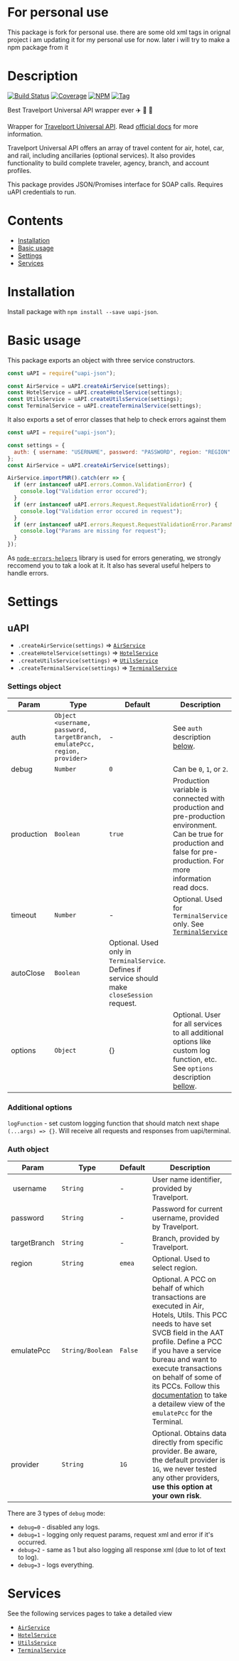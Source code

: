 # For personal use

This package is fork for personal use. there are some old xml tags in orignal project
i am updating it for my personal use for now. later i will try to make a npm package from it

# Description

[![Build Status](https://travis-ci.org/Travelport-Ukraine/uapi-json.svg?branch=master)](https://travis-ci.org/Travelport-Ukraine/uapi-json)
[![Coverage](https://img.shields.io/codecov/c/github/Travelport-Ukraine/uapi-json/stable.svg)](https://codecov.io/gh/Travelport-Ukraine/uapi-json/branch/stable)
[![NPM](https://img.shields.io/npm/dt/uapi-json.svg)](https://www.npmjs.com/package/uapi-json)
[![Tag](https://img.shields.io/github/tag/Travelport-Ukraine/uapi-json.svg)](https://travis-ci.org/Travelport-Ukraine/uapi-json)

Best Travelport Universal API wrapper ever :airplane: :mountain_railway: :hotel:

Wrapper for [Travelport Universal API](https://developer.travelport.com/app/developer-network/universal-api).
Read [official docs](https://support.travelport.com/webhelp/uapi/uAPI.htm) for more information.

Travelport Universal API offers an array of travel content for air, hotel, car, and rail, including ancillaries (optional services). It also provides functionality to build complete traveler, agency, branch, and account profiles.

This package provides JSON/Promises interface for SOAP calls. Requires uAPI credentials to run.

# Contents

- [Installation](#installation)
- [Basic usage](#usage)
- [Settings](#settings)
- [Services](#services)

# Installation

<a name="installation"></a>

Install package with `npm install --save uapi-json`.

# Basic usage

<a name="usage"></a>

This package exports an object with three service constructors.

```javascript
const uAPI = require("uapi-json");

const AirService = uAPI.createAirService(settings);
const HotelService = uAPI.createHotelService(settings);
const UtilsService = uAPI.createUtilsService(settings);
const TerminalService = uAPI.createTerminalService(settings);
```

It also exports a set of error classes that help to check errors against them

```javascript
const uAPI = require("uapi-json");

const settings = {
  auth: { username: "USERNAME", password: "PASSWORD", region: "REGION" }
};
const AirService = uAPI.createAirService(settings);

AirService.importPNR().catch(err => {
  if (err instanceof uAPI.errors.Common.ValidationError) {
    console.log("Validation error occured");
  }
  if (err instanceof uAPI.errors.Request.RequestValidationError) {
    console.log("Validation error occured in request");
  }
  if (err instanceof uAPI.errors.Request.RequestValidationError.ParamsMissing) {
    console.log("Params are missing for request");
  }
});
```

As [`node-errors-helpers`](https://github.com/Travelport-Ukraine/errors-helpers) library
is used for errors generating, we strongly reccomend you to tak a look at it.
It also has several useful helpers to handle errors.

# Settings

<a name="settings"></a>

## uAPI

- `.createAirService(settings)` ⇒ [`AirService`](docs/Air.md)
- `.createHotelService(settings)` ⇒ [`HotelService`](docs/Hotels.md)
- `.createUtilsService(settings)` ⇒ [`UtilsService`](docs/Utils.md)
- `.createTerminalService(settings)` ⇒ [`TerminalService`](docs/Terminal.md)

### Settings object

| Param      | Type                                                                      | Default                                                                                          | Description                                                                                                                                                               |
| ---------- | ------------------------------------------------------------------------- | ------------------------------------------------------------------------------------------------ | ------------------------------------------------------------------------------------------------------------------------------------------------------------------------- |
| auth       | `Object <username, password, targetBranch, emulatePcc, region, provider>` | -                                                                                                | See `auth` description [below](#auth).                                                                                                                                    |
| debug      | `Number`                                                                  | `0`                                                                                              | Can be `0`, `1`, or `2`.                                                                                                                                                  |
| production | `Boolean`                                                                 | `true`                                                                                           | Production variable is connected with production and pre-production environment. Can be true for production and false for pre-production. For more information read docs. |
| timeout    | `Number`                                                                  | -                                                                                                | Optional. Used for `TerminalService` only. See [`TerminalService`](docs/Terminal.md)                                                                                      |
| autoClose  | `Boolean`                                                                 | Optional. Used only in `TerminalService`. Defines if service should make `closeSession` request. |
| options    | `Object`                                                                  | {}                                                                                               | Optional. User for all services to all additional options like custom log function, etc. See `options` description [bellow](#options).                                    |

### Additional options

<a name="options"></a>

`logFunction` - set custom logging function that should match next shape `(...args) => {}`. Will receive all requests and responses from uapi/terminal.

### Auth object

<a name="auth"></a>

| Param        | Type             | Default | Description                                                                                                                                                                                                                                                                                                                                                                    |
| ------------ | ---------------- | ------- | ------------------------------------------------------------------------------------------------------------------------------------------------------------------------------------------------------------------------------------------------------------------------------------------------------------------------------------------------------------------------------ |
|  username    | `String`         | -       | User name identifier, provided by Travelport.                                                                                                                                                                                                                                                                                                                                  |
| password     | `String`         | -       | Password for current username, provided by Travelport.                                                                                                                                                                                                                                                                                                                         |
| targetBranch | `String`         | -       | Branch, provided by Travelport.                                                                                                                                                                                                                                                                                                                                                |
| region       | `String`         | `emea`  | Optional. Used to select region.                                                                                                                                                                                                                                                                                                                                               |
| emulatePcc   | `String/Boolean` | `False` | Optional. A PCC on behalf of which transactions are executed in Air, Hotels, Utils. This PCC needs to have set SVCB field in the AAT profile. Define a PCC if you have a service bureau and want to execute transactions on behalf of some of its PCCs. Follow this [documentation](docs/Terminal.md#emulatePcc) to take a detailew view of the `emulatePcc` for the Terminal. |
| provider     | `String`         | `1G`    | Optional. Obtains data directly from specific provider. Be aware, the default provider is `1G`, we never tested any other providers, **use this option at your own risk**.                                                                                                                                                                                                     |

There are 3 types of `debug` mode:

- `debug=0` - disabled any logs.
- `debug=1` - logging only request params, request xml and error if it's occurred.
- `debug=2` - same as 1 but also logging all response xml (due to lot of text to log).
- `debug=3` - logs everything.

# Services

<a name="services"></a>
See the following services pages to take a detailed view

- [`AirService`](docs/Air.md)
- [`HotelService`](docs/Hotels.md)
- [`UtilsService`](docs/Utils.md)
- [`TerminalService`](docs/Terminal.md)
